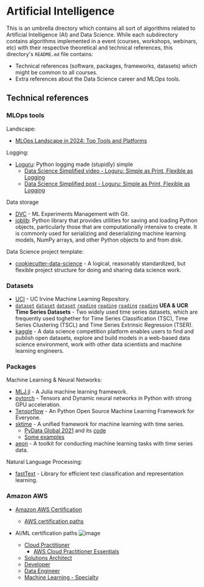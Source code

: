 # Artificial Intelligence

This is an umbrella directory which contains all sort of algorithms related to Artificial Intelligence (AI) and Data Science. While each subdirectory contains algorithms implemented in a event (courses, workshops, webinars, etc) with their respective theoretical and technical references, this directory's `README.md` file contains:

- Technical references (software, packages, frameworks, datasets) which might be common to all courses.
- Extra references about the Data Science career and MLOps tools.

## Technical references

### MLOps tools

Landscape:
- [MLOps Landscape in 2024: Top Tools and Platforms](https://neptune.ai/blog/mlops-tools-platforms-landscape)

Logging:

- [Loguru](https://github.com/Delgan/loguru): Python logging made (stupidly) simple
  - [Data Science Simplified video - Loguru: Simple as Print, Flexible as Logging](https://www.youtube.com/watch?v=XY_OrUoR-HU&ab_channel=DataScienceSimplified)
  - [Data Science Simplified post - Loguru: Simple as Print, Flexible as Logging](https://mathdatasimplified.com/simplify-your-python-logging-with-loguru/)

Data storage

- [DVC](https://github.com/iterative/dvc) - ML Experiments Management with Git.
- [joblib](https://joblib.readthedocs.io/en/stable/): Python library that provides utilities for saving and loading Python objects, particularly those that are computationally intensive to create. It is commonly used for serializing and deserializing machine learning models, NumPy arrays, and other Python objects to and from disk.

Data Science project template:

- [cookiecutter-data-science](https://github.com/drivendata/cookiecutter-data-science) - A logical, reasonably standardized, but flexible project structure for doing and sharing data science work.

### Datasets

- [UCI](https://archive.ics.uci.edu) - UC Irvine Machine Learning Repository.
- [`dataset`](https://www.timeseriesclassification.com/) [`dataset`](http://tseregression.org/) [`dataset`](https://www.cs.ucr.edu/%7Eeamonn/time_series_data_2018/) [`reading`](https://arxiv.org/pdf/2006.10996.pdf) [`reading`](https://arxiv.org/pdf/1810.07758.pdf) [`reading`](https://www.cs.ucr.edu/%7Eeamonn/time_series_data_2018/BriefingDocument2018.pdf) [`reading`](https://arxiv.org/pdf/1811.00075.pdf) **UEA & UCR Time Series Datasets** - Two widely used time series datasets, which are frequently used toghether for Time Series Classification (TSC), Time Series Clustering (TSCL) and Time Series Extrinsic Regression (TSER).
- [kaggle](https://www.kaggle.com/) - A data science competition platform enables users to find and publish open datasets, explore and build models in a web-based data science environment, work with other data scientists and machine learning engineers.

### Packages

Machine Learning & Neural Networks:

- [MLJ.jl](https://github.com/alan-turing-institute/MLJ.jl) - A Julia machine learning framework.
- [pytorch](https://pytorch.org/) - Tensors and Dynamic neural networks in Python with strong GPU acceleration.
- [Tensorflow](https://github.com/tensorflow/tensorflow) - An Python Open Source Machine Learning Framework for Everyone.
- [sktime](https://github.com/sktime/sktime) - A unified framework for machine learning with time series.
  - [PyData Global 2021](https://youtube.com/watch?v=ODspi8-uWgo) and its [code](https://github.com/sktime/sktime-tutorial-pydata-global-2021)
  - [Some examples](https://github.com/sktime/sktime/tree/main/examples)
- [aeon](https://github.com/aeon-toolkit/aeon) - A toolkit for conducting machine learning tasks with time series data.

Natural Language Processing:

- [fastText](https://fasttext.cc/) - Library for efficient text classification and representation learning.

### Amazon AWS

- [Amazon AWS Certification](https://aws.amazon.com/certification/)
  - [AWS certification paths](https://d1.awsstatic.com/training-and-certification/docs/AWS_certification_paths.pdf)

- AI/ML certification paths
  ![image](https://github.com/tapyu/algorithms/assets/22801918/0e53196e-ef36-4e9c-a9a7-eb581dcb6963)

  - [Cloud Practitioner](https://aws.amazon.com/certification/certified-cloud-practitioner/)
    - [AWS Cloud Practitioner Essentials](https://explore.skillbuilder.aws/learn/course/external/view/elearning/134/aws-cloud-practitioner-essentials)
  - [Solutions Architect](https://aws.amazon.com/certification/certified-solutions-architect-associate/)
  - [Developer](https://aws.amazon.com/certification/certified-developer-associate/)
  - [Data Engineer](https://aws.amazon.com/certification/certified-data-engineer-associate/)
  - [Machine Learning - Specialty](https://aws.amazon.com/certification/certified-machine-learning-specialty/)

